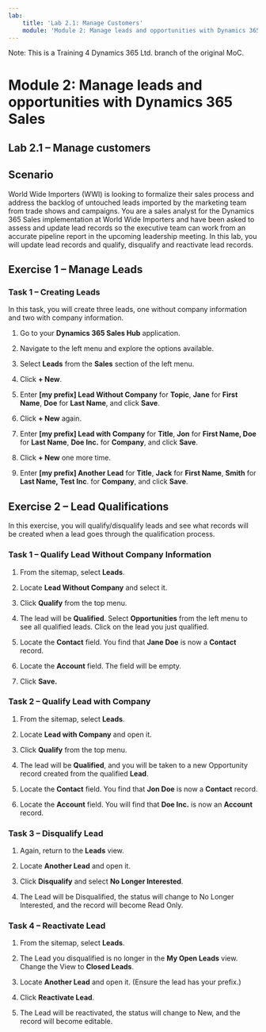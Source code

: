 ```yaml
---
lab:
    title: 'Lab 2.1: Manage Customers'
    module: 'Module 2: Manage leads and opportunities with Dynamics 365 Sales'
---
```


Note: This is a Training 4 Dynamics 365 Ltd. branch of the original MoC.

Module 2: Manage leads and opportunities with Dynamics 365 Sales
==================================

## Lab 2.1 – Manage customers

Scenario
--------

World Wide Importers (WWI) is looking to formalize their sales process and
address the backlog of untouched leads imported by the marketing team from trade
shows and campaigns. You are a sales analyst for the Dynamics 365 Sales
implementation at World Wide Importers and have been asked to assess and update
lead records so the executive team can work from an accurate pipeline report in
the upcoming leadership meeting. In this lab, you will update lead records and
qualify, disqualify and reactivate lead records.

Exercise 1 – Manage Leads
-----------------------------

### Task 1 – Creating Leads

In this task, you will create three leads, one without company information and
two with company information.

1.  Go to your **Dynamics 365 Sales Hub** application.

1. Navigate to the left menu and explore the options available.

1. Select **Leads** from the **Sales** section of the left menu.

1.  Click **+ New**.

1.  Enter **[my prefix] Lead Without Company** for **Topic**, **Jane** for **First Name**,
    **Doe** for **Last Name**, and click **Save**.

1.  Click **+ New** again.

1.  Enter **[my prefix] Lead with Company** for **Title**, **Jon** for **First Name, Doe**
    for **Last Name**, **Doe Inc.** for **Company**, and click **Save**.

1.  Click **+ New** one more time.

1.  Enter **[my prefix] Another Lead** for **Title**, **Jack** for **First Name**, **Smith** for
    **Last Name,** **Test Inc**. for **Company**, and click **Save**.

Exercise 2 – Lead Qualifications
--------------------------------

In this exercise, you will qualify/disqualify leads and see what records will be
created when a lead goes through the qualification process.

### Task 1 – Qualify Lead Without Company Information 

1.  From the sitemap, select **Leads**.

1.  Locate **Lead Without Company** and select it.

1.  Click **Qualify** from the top menu.

1.  The lead will be **Qualified**. Select **Opportunities** from the left menu to see all qualified leads. Click on the lead you just qualified. 

1.  Locate the **Contact** field. You find that **Jane Doe** is now a
    **Contact** record.

1.  Locate the **Account** field. The field will be empty.

1. Click **Save.**

### Task 2 – Qualify Lead with Company

1.  From the sitemap, select **Leads**.

1.  Locate **Lead with Company** and open it.

1.  Click **Qualify** from the top menu.

1.  The lead will be **Qualified**, and you will be taken to a new Opportunity
    record created from the qualified **Lead**.

1.  Locate the **Contact** field. You find that **Jon Doe** is now a **Contact**
    record.

1.  Locate the **Account** field. You will find that **Doe Inc.** is now an
    **Account** record.

### Task 3 – Disqualify Lead

1.  Again, return to the **Leads** view.

1.  Locate **Another Lead** and open it.

1.  Click **Disqualify** and select **No Longer Interested**.

1.  The Lead will be Disqualified, the status will change to No Longer
    Interested, and the record will become Read Only.

### Task 4 – Reactivate Lead

1.  From the sitemap, select **Leads**.

1.  The Lead you disqualified is no longer in the **My Open Leads** view. Change
    the View to **Closed Leads**.

1.  Locate **Another Lead** and open it. (Ensure the lead has your prefix.)

1.  Click **Reactivate Lead**.

1.  The Lead will be reactivated, the status will change to New, and the record
    will become editable.
